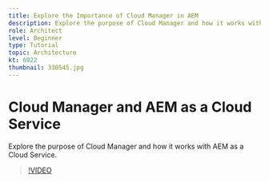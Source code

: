 ```yaml
---
title: Explore the Importance of Cloud Manager in AEM 
description: Explore the purpose of Cloud Manager and how it works with AEM as a Cloud Service.
role: Architect
level: Beginner
type: Tutorial
topic: Architecture
kt: 6922
thumbnail: 330545.jpg
---
```


# Cloud Manager and AEM as a Cloud Service

Explore the purpose of Cloud Manager and how it works with AEM as a Cloud Service.

>[!VIDEO](https://video.tv.adobe.com/v/330545/?quality=12&learn=on)